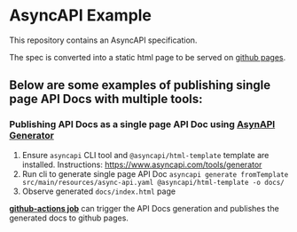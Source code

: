# AsyncAPI Example

This repository contains an AsyncAPI specification.

The spec is converted into a static html page to be served on [github pages](https://enisspahi.github.io/async-api-example/).

## Below are some examples of publishing single page API Docs with multiple tools:

### Publishing API Docs as a single page API Doc using [AsynAPI Generator](https://www.asyncapi.com/tools/generator)

1. Ensure `asyncapi` CLI tool and `@asyncapi/html-template` template are installed. Instructions: https://www.asyncapi.com/tools/generator
2. Run cli to generate single page API Doc
   `asyncapi generate fromTemplate src/main/resources/async-api.yaml @asyncapi/html-template -o docs/`
3. Observe generated `docs/index.html` page

**[github-actions job](https://github.com/enisspahi/async-api-example/actions/workflows/api-docs-with-asyncapi-generator.yml)** can trigger the API Docs generation and publishes the generated docs to github pages.
